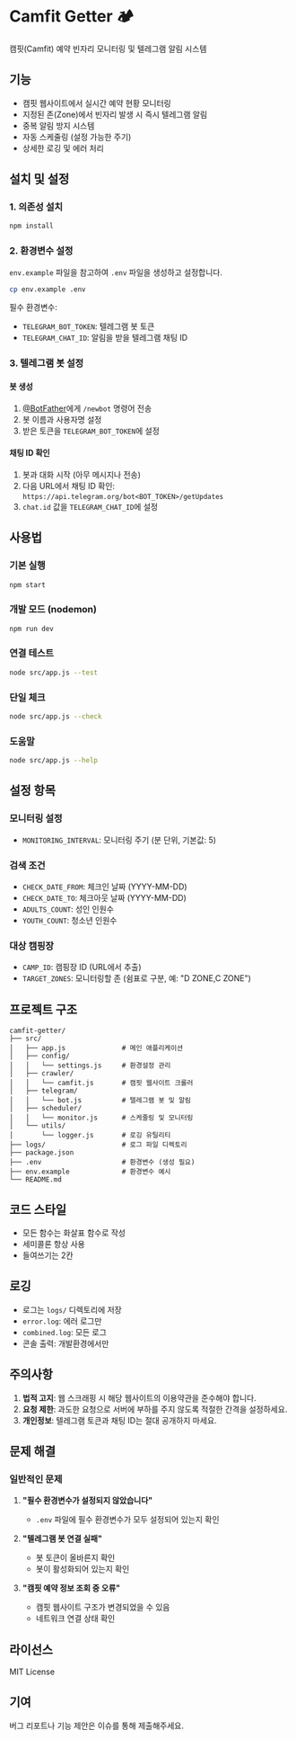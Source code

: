 # Camfit Getter 🏕️

캠핏(Camfit) 예약 빈자리 모니터링 및 텔레그램 알림 시스템

## 기능

- 캠핏 웹사이트에서 실시간 예약 현황 모니터링
- 지정된 존(Zone)에서 빈자리 발생 시 즉시 텔레그램 알림
- 중복 알림 방지 시스템
- 자동 스케줄링 (설정 가능한 주기)
- 상세한 로깅 및 에러 처리

## 설치 및 설정

### 1. 의존성 설치

```bash
npm install
```

### 2. 환경변수 설정

`env.example` 파일을 참고하여 `.env` 파일을 생성하고 설정합니다.

```bash
cp env.example .env
```

필수 환경변수:
- `TELEGRAM_BOT_TOKEN`: 텔레그램 봇 토큰
- `TELEGRAM_CHAT_ID`: 알림을 받을 텔레그램 채팅 ID

### 3. 텔레그램 봇 설정

#### 봇 생성
1. [@BotFather](https://t.me/botfather)에게 `/newbot` 명령어 전송
2. 봇 이름과 사용자명 설정
3. 받은 토큰을 `TELEGRAM_BOT_TOKEN`에 설정

#### 채팅 ID 확인
1. 봇과 대화 시작 (아무 메시지나 전송)
2. 다음 URL에서 채팅 ID 확인: `https://api.telegram.org/bot<BOT_TOKEN>/getUpdates`
3. `chat.id` 값을 `TELEGRAM_CHAT_ID`에 설정

## 사용법

### 기본 실행
```bash
npm start
```

### 개발 모드 (nodemon)
```bash
npm run dev
```

### 연결 테스트
```bash
node src/app.js --test
```

### 단일 체크
```bash
node src/app.js --check
```

### 도움말
```bash
node src/app.js --help
```

## 설정 항목

### 모니터링 설정
- `MONITORING_INTERVAL`: 모니터링 주기 (분 단위, 기본값: 5)

### 검색 조건
- `CHECK_DATE_FROM`: 체크인 날짜 (YYYY-MM-DD)
- `CHECK_DATE_TO`: 체크아웃 날짜 (YYYY-MM-DD)  
- `ADULTS_COUNT`: 성인 인원수
- `YOUTH_COUNT`: 청소년 인원수

### 대상 캠핑장
- `CAMP_ID`: 캠핑장 ID (URL에서 추출)
- `TARGET_ZONES`: 모니터링할 존 (쉼표로 구분, 예: "D ZONE,C ZONE")

## 프로젝트 구조

```
camfit-getter/
├── src/
│   ├── app.js              # 메인 애플리케이션
│   ├── config/
│   │   └── settings.js     # 환경설정 관리
│   ├── crawler/
│   │   └── camfit.js       # 캠핏 웹사이트 크롤러
│   ├── telegram/
│   │   └── bot.js          # 텔레그램 봇 및 알림
│   ├── scheduler/
│   │   └── monitor.js      # 스케줄링 및 모니터링
│   └── utils/
│       └── logger.js       # 로깅 유틸리티
├── logs/                   # 로그 파일 디렉토리
├── package.json
├── .env                    # 환경변수 (생성 필요)
├── env.example             # 환경변수 예시
└── README.md
```

## 코드 스타일

- 모든 함수는 화살표 함수로 작성
- 세미콜론 항상 사용
- 들여쓰기는 2칸

## 로깅

- 로그는 `logs/` 디렉토리에 저장
- `error.log`: 에러 로그만
- `combined.log`: 모든 로그
- 콘솔 출력: 개발환경에서만

## 주의사항

1. **법적 고지**: 웹 스크래핑 시 해당 웹사이트의 이용약관을 준수해야 합니다.
2. **요청 제한**: 과도한 요청으로 서버에 부하를 주지 않도록 적절한 간격을 설정하세요.
3. **개인정보**: 텔레그램 토큰과 채팅 ID는 절대 공개하지 마세요.

## 문제 해결

### 일반적인 문제

1. **"필수 환경변수가 설정되지 않았습니다"**
   - `.env` 파일에 필수 환경변수가 모두 설정되어 있는지 확인

2. **"텔레그램 봇 연결 실패"**
   - 봇 토큰이 올바른지 확인
   - 봇이 활성화되어 있는지 확인

3. **"캠핏 예약 정보 조회 중 오류"**
   - 캠핏 웹사이트 구조가 변경되었을 수 있음
   - 네트워크 연결 상태 확인

## 라이선스

MIT License

## 기여

버그 리포트나 기능 제안은 이슈를 통해 제출해주세요.
